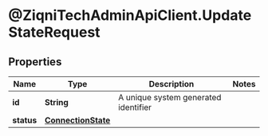 # @ZiqniTechAdminApiClient.UpdateStateRequest

## Properties

Name | Type | Description | Notes
------------ | ------------- | ------------- | -------------
**id** | **String** | A unique system generated identifier | 
**status** | [**ConnectionState**](ConnectionState.md) |  | 


